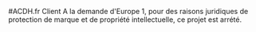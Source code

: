 #ACDH.fr Client
A la demande d'Europe 1, pour des raisons juridiques de protection de marque et de propriété intellectuelle, ce projet est arrété.
